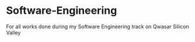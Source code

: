 # Software-Engineering
For all works done during my Software Engineering track on Qwasar Silicon Valley 
